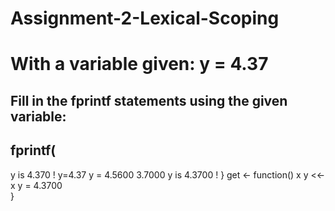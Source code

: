 # Assignment-2-Lexical-Scoping
# With a variable given: y = 4.37 
## Fill in the fprintf statements using the given variable: 
## fprintf( 
  y is 4.370 !
 y=4.37
y = 
     4.5600
     3.7000
 y is 4.3700 ! 
 }
  get <- function() x
      y <<- x
y = 4.3700   
}

  
